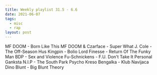 ```yaml
---
title: Weekly playlist 31.5 - 6.6
date: 2021-06-07
tags:
  - misc
  - rap
layout: post
---
```


MF DOOM - Born Like This
MF DOOM & Czarface - Super What
J. Cole - The Off-Season
Hus Kingpin - Bolio
Lord Finesse - Return Of The Funky Man
BDP - Sex and Violence
Fu-Schnickens - F.U. Don't Take It Personal
Ganksta N.I.P - The South Park Psycho
Kreso Bengalka - Klub Navijaca
Dino Blunt - Big Blunt Theory

